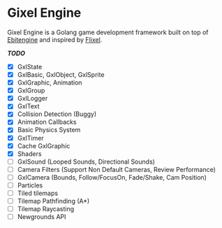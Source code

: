 # Gixel Engine

Gixel Engine is a Golang game development framework built on top of [Ebitengine](https://github.com/hajimehoshi/ebiten) and inspired by [Flixel](https://github.com/HaxeFlixel/flixel).

**_TODO_**

- [x] GxlState
- [x] GxlBasic, GxlObject, GxlSprite
- [x] GxlGraphic, Animation
- [x] GxlGroup
- [x] GxlLogger
- [x] GxlText
- [x] Collision Detection (Buggy)
- [x] Animation Callbacks
- [x] Basic Physics System
- [x] GxlTimer
- [x] Cache GxlGraphic
- [x] Shaders
- [ ] GxlSound (Looped Sounds, Directional Sounds)
- [ ] Camera Filters (Support Non Default Cameras, Review Performance)
- [ ] GxlCamera (Bounds, Follow/FocusOn, Fade/Shake, Cam Position)
- [ ] Particles
- [ ] Tiled tilemaps
- [ ] Tilemap Pathfinding (A\*)
- [ ] Tilemap Raycasting
- [ ] Newgrounds API
